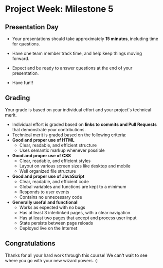 # Project Week: Milestone 5

## Presentation Day

* Your presentations should take approximately **15 minutes**, including time for questions.

* Have one team member track time, and help keep things moving forward.

* Expect and be ready to answer questions at the end of your presentation.

* Have fun!!

## Grading

Your grade is based on your individual effort and your project's technical merit.

* Individual effort is graded based on **links to commits and Pull Requests** that demonstrate your contributions.
* Technical merit is graded based on the following criteria:
* **Good and proper use of HTML**
  * Clear, readable, and efficient structure
  * Uses semantic markup whenever possible
* **Good and proper use of CSS**
  * Clear, readable, and efficient styles
  * Layout on various screen sizes like desktop and mobile
  * Well organized file structure
* **Good and proper use of JavaScript**
  * Clear, readable, and efficient code
  * Global variables and functions are kept to a minimum
  * Responds to user events
  * Contains no unnecessary code
* **Generally useful and functional**
  * Works as expected with no bugs
  * Has at least 3 interlinked pages, with a clear navigation
  * Has at least two pages that accept and process user input
  * State persists between page reloads
  * Deployed live on the Internet

## Congratulations

Thanks for all your hard work through this course! We can't wait to see where you go with your new wizard powers. :)
